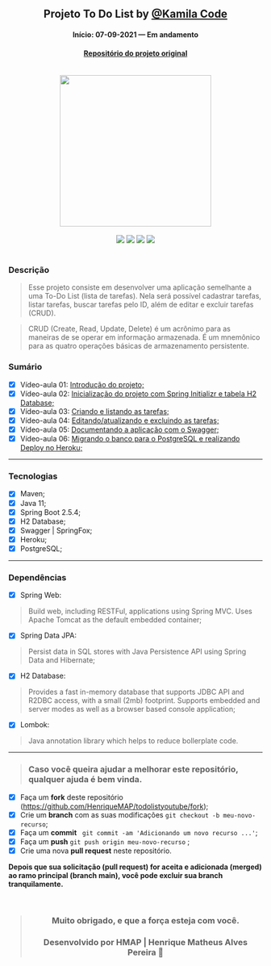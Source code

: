 <div align="center">

## Projeto To Do List by [@Kamila Code](https://github.com/Kamilahsantos/)

#### Início: 07-09-2021 — Em andamento

#### [Repositório do projeto original](https://github.com/Kamilahsantos/serie-todo-list-youtube)

</div>
<br>
<div align="center">
<img width="300" src="https://github.com/HenriqueMAP/todolistyoutube/blob/master/JAVA-Cover.jpg?raw=true">
</div>
<br>
<div align="center">
<img src="https://img.shields.io/github/issues/HenriqueMAP/todolistyoutube">
<img src="https://img.shields.io/github/forks/HenriqueMAP/todolistyoutube">
<img src="https://img.shields.io/github/stars/HenriqueMAP/todolistyoutube">
<img src="https://img.shields.io/github/license/HenriqueMAP/todolistyoutube">
</div>
<br>

### Descrição

> Esse projeto consiste em desenvolver uma aplicação semelhante a uma To-Do List (lista de tarefas).
> Nela será possível cadastrar tarefas, listar tarefas, buscar tarefas pelo ID, além de editar e excluir tarefas (CRUD).

> CRUD (Create, Read, Update, Delete) é um acrônimo para as maneiras de se operar em informação armazenada. 
> É um mnemônico para as quatro operações básicas de armazenamento persistente.

### Sumário

- [x] Vídeo-aula 01: [Introdução do projeto;](https://youtu.be/un7EgWqgNMs)
- [x] Vídeo-aula 02: [Inicialização do projeto com Spring Initializr e tabela H2 Database;](https://youtu.be/x0QtRR0Gp40)
- [x] Vídeo-aula 03: [Criando e listando as tarefas;]()
- [x] Vídeo-aula 04: [Editando/atualizando e excluindo as tarefas;]()
- [x] Vídeo-aula 05: [Documentando a aplicação com o Swagger;]()
- [x] Vídeo-aula 06: [Migrando o banco para o PostgreSQL e realizando Deploy no Heroku;]()
<hr>

### Tecnologias

- [x] Maven;
- [x] Java 11;
- [x] Spring Boot 2.5.4;
- [x] H2 Database;
- [x] Swagger | SpringFox;
- [x] Heroku;
- [x] PostgreSQL;

<hr>

### Dependências

- [x] Spring Web: 
> Build web, including RESTFul, applications using Spring MVC. 
> Uses Apache Tomcat as the default embedded container;
- [x] Spring Data JPA:
> Persist data in SQL stores with Java Persistence API using Spring Data and Hibernate;
- [x] H2 Database:
> Provides a fast in-memory database that supports JDBC API and R2DBC access, with a small (2mb)
> footprint. Supports embedded and server modes as well as a browser based console  application;
- [x] Lombok:
> Java annotation library which helps to reduce bollerplate code.

<hr>

> ### Caso você queira ajudar a melhorar este repositório, qualquer ajuda é bem vinda.

- [x] Faça um **fork** deste repositório (https://github.com/HenriqueMAP/todolistyoutube/fork);
- [x] Crie um **branch** com as suas modificações ` git checkout -b meu-novo-recurso `;
- [x] Faça um **commit** ` git commit -am 'Adicionando um novo recurso ...'`;
- [x] Faça um **push** ` git push origin meu-novo-recurso ` ;
- [x] Crie uma nova **pull request** neste repositório.

**Depois que sua solicitação (pull request) for aceita e adicionada (merged) ao ramo principal (branch main), você pode excluir sua branch tranquilamente.**

<div align="center">

<br>

> ### **Muito obrigado, e que a força esteja com você.**
>
> ### Desenvolvido por **HMAP | Henrique Matheus Alves Pereira** 🦁

</div>
